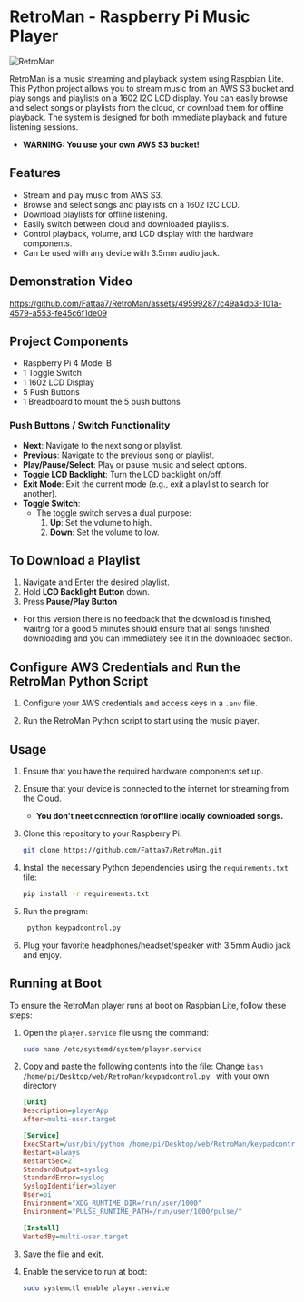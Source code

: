 # RetroMan - Raspberry Pi Music Player

![RetroMan](https://github.com/Fattaa7/RetroMan/assets/49599287/5813d0aa-bf6d-43d8-9bc1-8d0c2a80a25a)


RetroMan is a music streaming and playback system using Raspbian Lite. This Python project allows you to stream music from an AWS S3 bucket and play songs and playlists on a 1602 I2C LCD display. You can easily browse and select songs or playlists from the cloud, or download them for offline playback. The system is designed for both immediate playback and future listening sessions.
- **WARNING: You use your own AWS S3 bucket!**

## Features

- Stream and play music from AWS S3.
- Browse and select songs and playlists on a 1602 I2C LCD.
- Download playlists for offline listening.
- Easily switch between cloud and downloaded playlists.
- Control playback, volume, and LCD display with the hardware components.
- Can be used with any device with 3.5mm audio jack.

## Demonstration Video

https://github.com/Fattaa7/RetroMan/assets/49599287/c49a4db3-101a-4579-a553-fe45c6f1de09


## Project Components

- Raspberry Pi 4 Model B
- 1 Toggle Switch
- 1 1602 LCD Display
- 5 Push Buttons
- 1 Breadboard to mount the 5 push buttons

### Push Buttons / Switch Functionality

- **Next**: Navigate to the next song or playlist.
- **Previous**: Navigate to the previous song or playlist.
- **Play/Pause/Select**: Play or pause music and select options.
- **Toggle LCD Backlight**: Turn the LCD backlight on/off.
- **Exit Mode**: Exit the current mode (e.g., exit a playlist to search for another).
- **Toggle Switch**:
    - The toggle switch serves a dual purpose:
        1. **Up**: Set the volume to high.
        2. **Down**: Set the volume to low.

## To Download a Playlist

1. Navigate and Enter the desired playlist.
2. Hold **LCD Backlight Button** down.
3. Press **Pause/Play Button**
- For this version there is no feedback that the download is finished, waiitng for a good 5 minutes should ensure that all songs finished downloading and you can immediately see it in the downloaded section.


## Configure AWS Credentials and Run the RetroMan Python Script

1. Configure your AWS credentials and access keys in a `.env` file.

2. Run the RetroMan Python script to start using the music player.


## Usage

1. Ensure that you have the required hardware components set up.
   
3. Ensure that your device is connected to the internet for streaming from the Cloud.
   - **You don't neet connection for offline locally downloaded songs.**

4. Clone this repository to your Raspberry Pi.

   ```bash
   git clone https://github.com/Fattaa7/RetroMan.git
   
5. Install the necessary Python dependencies using the `requirements.txt` file:

    ```bash
    pip install -r requirements.txt
    ```
6. Run the program:
   ```bash
    python keypadcontrol.py
    ```

8. Plug your favorite headphones/headset/speaker with 3.5mm Audio jack and enjoy. 


## Running at Boot

To ensure the RetroMan player runs at boot on Raspbian Lite, follow these steps:

1. Open the `player.service` file using the command:

    ```bash
    sudo nano /etc/systemd/system/player.service
    ```

2. Copy and paste the following contents into the file:
   Change ```bash /home/pi/Desktop/web/RetroMan/keypadcontrol.py ``` with your own directory
    ```ini
    [Unit]
    Description=playerApp
    After=multi-user.target

    [Service]
    ExecStart=/usr/bin/python /home/pi/Desktop/web/RetroMan/keypadcontrol.py
    Restart=always
    RestartSec=2
    StandardOutput=syslog
    StandardError=syslog
    SyslogIdentifier=player
    User=pi
    Environment="XDG_RUNTIME_DIR=/run/user/1000"
    Environment="PULSE_RUNTIME_PATH=/run/user/1000/pulse/"

    [Install]
    WantedBy=multi-user.target
    ```

3. Save the file and exit.

4. Enable the service to run at boot:

    ```bash
    sudo systemctl enable player.service
    ```


